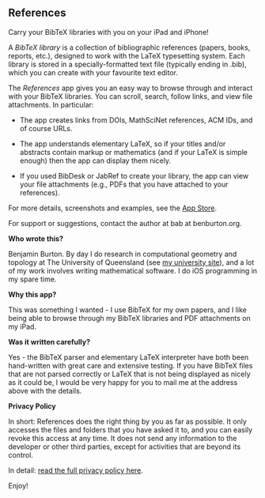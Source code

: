 ## References

Carry your BibTeX libraries with you on your iPad and iPhone!

A _BibTeX library_ is a collection of bibliographic references (papers, books,
reports, etc.), designed to work with the LaTeX typesetting system. Each
library is stored in a specially-formatted text file (typically ending in
.bib), which you can create with your favourite text editor.

The _References_ app gives you an easy way to browse through and interact with
your BibTeX libraries. You can scroll, search, follow links, and view file
attachments. In particular:

- The app creates links from DOIs, MathSciNet references, ACM IDs, and of
  course URLs.

- The app understands elementary LaTeX, so if your titles and/or abstracts
  contain markup or mathematics (and if your LaTeX is simple enough) then the
  app can display them nicely.

- If you used BibDesk or JabRef to create your library, the app can view your
  file attachments (e.g., PDFs that you have attached to your references).

For more details, screenshots and examples, see the
[App Store](https://apps.apple.com/us/app/references/id1481843213).

For support or suggestions, contact the author at bab at benburton.org.

**Who wrote this?**

Benjamin Burton.  By day I do research in computational geometry and topology
at The University of Queensland (see
[my university site](http://www.maths.uq.edu.au/~bab/)),
and a lot of my work involves writing mathematical software.  I do iOS
programming in my spare time.

**Why this app?**

This was something I wanted - I use BibTeX for my own papers, and I like being
able to browse through my BibTeX libraries and PDF attachments on my iPad.

**Was it written carefully?**

Yes - the BibTeX parser and elementary LaTeX interpreter have both been
hand-written with great care and extensive testing. If you have BibTeX files
that are not parsed correctly or LaTeX that is not being displayed as nicely
as it could be, I would be very happy for you to mail me at the address above
with the details.

**Privacy Policy**

In short: References does the right thing by you as far as possible. It only
accesses the files and folders that you have asked it to, and you can easily
revoke this access at any time. It does not send any information to the
developer or other third parties, except for activities that are beyond its
control.

In detail: [read the full privacy policy here](privacy.md).

Enjoy!
